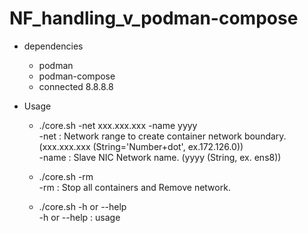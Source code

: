# NF_handling_v_podman-compose

- dependencies
  - podman
  - podman-compose
  - connected 8.8.8.8

- Usage
  - ./core.sh -net xxx.xxx.xxx -name yyyy\
    -net        : Network range to create container network boundary. (xxx.xxx.xxx (String='Number+dot', ex.172.126.0))\
    -name       : Slave NIC Network name. (yyyy (String, ex. ens8))

  - ./core.sh -rm\
    -rm         : Stop all containers and Remove network.

  - ./core.sh -h or --help\
    -h or --help  : usage


